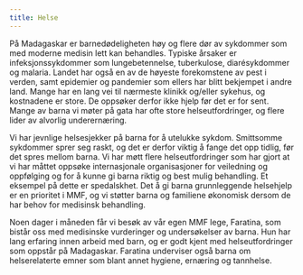 ```yaml
---
title: Helse
---
```

På Madagaskar er barnedødeligheten høy og flere dør av sykdommer som med moderne medisin lett kan behandles. Typiske årsaker er infeksjonssykdommer som lungebetennelse, tuberkulose, diarésykdommer og malaria. Landet har også en av de høyeste forekomstene av pest i verden, samt epidemier og pandemier som ellers har blitt bekjempet i andre land.  Mange har en lang vei til nærmeste klinikk og/eller sykehus, og kostnadene er store. De oppsøker derfor ikke hjelp før det er for sent. Mange av barna vi møter på gata har ofte store helseutfordringer, og flere lider av alvorlig underernæring.

Vi har jevnlige helsesjekker på barna for å utelukke sykdom. Smittsomme sykdommer sprer seg raskt, og det er derfor viktig å fange det opp tidlig, før det spres mellom barna. Vi har møtt flere helseutfordringer som har gjort at vi har måttet oppsøke internasjonale organisasjoner for veiledning og oppfølging og for å kunne gi barna riktig og best mulig behandling. Et eksempel på dette er spedalskhet. Det å gi barna grunnleggende helsehjelp er en prioritet i MMF, og vi støtter barna og familiene økonomisk dersom de har behov for medisinsk behandling. 

Noen dager i måneden får vi besøk av vår egen MMF lege, Faratina, som bistår oss med medisinske vurderinger og undersøkelser av barna. Hun har lang erfaring innen arbeid med barn, og er godt kjent med helseutfordringer som oppstår på Madagaskar. Faratina underviser også barna om helserelaterte emner som blant annet hygiene, ernæring og tannhelse.
